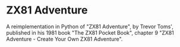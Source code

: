 # ZX81 Adventure

A reimplementation in Python of "ZX81 Adventure", by Trevor Toms', published in his 1981 book "The ZX81 Pocket Book", chapter 9 "ZX81 Adventure - Create Your Own ZX81 Adventure".

